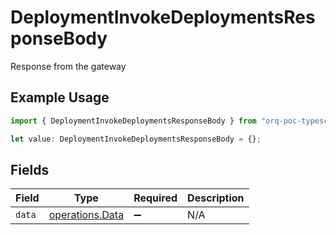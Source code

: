 # DeploymentInvokeDeploymentsResponseBody

Response from the gateway

## Example Usage

```typescript
import { DeploymentInvokeDeploymentsResponseBody } from "orq-poc-typescript2/models/operations";

let value: DeploymentInvokeDeploymentsResponseBody = {};
```

## Fields

| Field                                              | Type                                               | Required                                           | Description                                        |
| -------------------------------------------------- | -------------------------------------------------- | -------------------------------------------------- | -------------------------------------------------- |
| `data`                                             | [operations.Data](../../models/operations/data.md) | :heavy_minus_sign:                                 | N/A                                                |